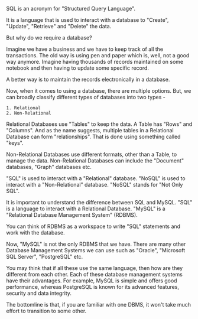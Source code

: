 SQL is an acronym for "Structured Query Language".

It is a language that is used to interact with a database to "Create", "Update", "Retrieve" and "Delete" the data.

But why do we require a database?

Imagine we have a business and we have to keep track of all the transactions. The old way is using pen and paper which is, well, not a good way anymore. Imagine having thousands of records maintained on some notebook and then having to update some specific record.

A better way is to maintain the records electronically in a database. 

Now, when it comes to using a database, there are multiple options. But, we can broadly classify different types of databases into two types - 

    1. Relational
    2. Non-Relational

Relational Databases use "Tables" to keep the data. A Table has "Rows" and "Columns". And as the name suggests, multiple tables in a Relational Database can form "relationships". That is done using something called "keys".

Non-Relational Databases use different formats, other than a Table, to manage the data. Non-Relational Databases can include the "Document" databases, "Graph" databases etc.

"SQL" is used to interact with a "Relational" database. "NoSQL" is used to interact with a "Non-Relational" database. "NoSQL" stands for "Not Only SQL".

It is important to understand the difference between SQL and MySQL. "SQL" is a language to interact with a Relational Database. "MySQL" is a "Relational Database Management System" (RDBMS).

You can think of RDBMS as a workspace to write "SQL" statements and work with the database.

Now, "MySQL" is not the only RDBMS that we have. There are many other Database Management Systems we can use such as "Oracle", "Microsoft SQL Server", "PostgreSQL" etc.

You may think that if all these use the same language, then how are they different from each other. Each of these database management systems have their advantages. For example, MySQL is simple and offers good performance, whereas PostgreSQL is known for its advanced features, security and data integrity.

The bottomline is that, if you are familiar with one DBMS, it won't take much effort to transition to some other.

